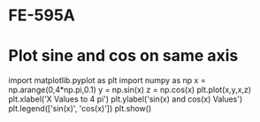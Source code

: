 # FE-595A
# Plot sine and cos on same axis
import matplotlib.pyplot as plt
import numpy as np
x = np.arange(0,4*np.pi,0.1)
y = np.sin(x)
z = np.cos(x)
plt.plot(x,y,x,z)
plt.xlabel('X Values to 4 pi')
plt.ylabel('sin(x) and cos(x) Values')
plt.legend(['sin(x)', 'cos(x)'])
plt.show()
